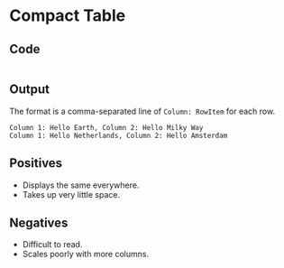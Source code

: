 # Compact Table

## Code

```java
```

## Output

The format is a comma-separated line of `Column: RowItem` for each row.

```
Column 1: Hello Earth, Column 2: Hello Milky Way
Column 1: Hello Netherlands, Column 2: Hello Amsterdam
```

## Positives

* Displays the same everywhere.
* Takes up very little space.

## Negatives

* Difficult to read.
* Scales poorly with more columns.
